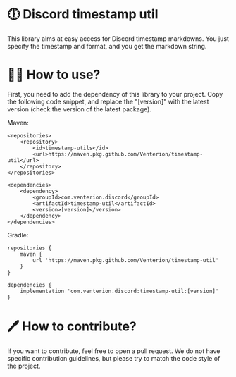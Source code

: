 # 🕕 Discord timestamp util
This library aims at easy access for Discord timestamp markdowns. You just specify the timestamp and format,
and you get the markdown string.

# 🤷‍♀️ How to use?
First, you need to add the dependency of this library to your project. Copy the following code snippet, and replace
the "[version]" with the latest version (check the version of the latest package).

Maven:
```
<repositories>
    <repository>
        <id>timestamp-utils</id>
        <url>https://maven.pkg.github.com/Venterion/timestamp-util</url>
    </repository>
</repositories>

<dependencies>
    <dependency>
        <groupId>com.venterion.discord</groupId>
        <artifactId>timestamp-util</artifactId>
        <version>[version]</version>
    </dependency>
</dependencies>
```

Gradle:
```
repositories {
    maven {
        url 'https://maven.pkg.github.com/Venterion/timestamp-util'
    }
}

dependencies {
    implementation 'com.venterion.discord:timestamp-util:[version]'
}
```

# 🖊 How to contribute?
If you want to contribute, feel free to open a pull request. We do not have specific contribution guidelines, but
please try to match the code style of the project. 